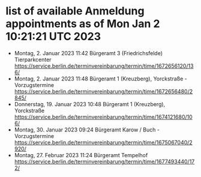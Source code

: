 # list of available Anmeldung appointments as of Mon Jan  2 10:21:21 UTC 2023
- Montag, 2. Januar 2023 11:42 Bürgeramt 3 (Friedrichsfelde) Tierparkcenter https://service.berlin.de/terminvereinbarung/termin/time/1672656120/136/
- Montag, 2. Januar 2023 11:48 Bürgeramt 1 (Kreuzberg), Yorckstraße - Vorzugstermine https://service.berlin.de/terminvereinbarung/termin/time/1672656480/2845/
- Donnerstag, 19. Januar 2023 10:48 Bürgeramt 1 (Kreuzberg), Yorckstraße https://service.berlin.de/terminvereinbarung/termin/time/1674121680/106/
- Montag, 30. Januar 2023 09:24 Bürgeramt Karow / Buch - Vorzugstermine https://service.berlin.de/terminvereinbarung/termin/time/1675067040/2920/
- Montag, 27. Februar 2023 11:24 Bürgeramt Tempelhof https://service.berlin.de/terminvereinbarung/termin/time/1677493440/172/
